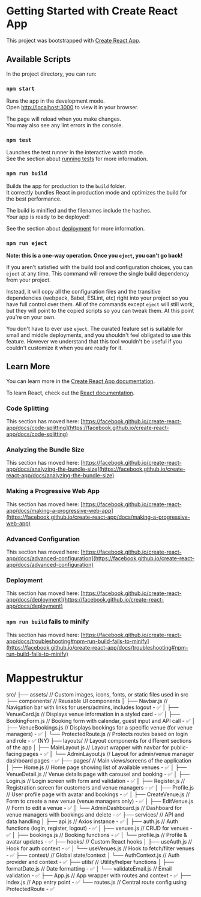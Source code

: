 # Getting Started with Create React App

This project was bootstrapped with [Create React App](https://github.com/facebook/create-react-app).

## Available Scripts

In the project directory, you can run:

### `npm start`

Runs the app in the development mode.\
Open [http://localhost:3000](http://localhost:3000) to view it in your browser.

The page will reload when you make changes.\
You may also see any lint errors in the console.

### `npm test`

Launches the test runner in the interactive watch mode.\
See the section about [running tests](https://facebook.github.io/create-react-app/docs/running-tests) for more information.

### `npm run build`

Builds the app for production to the `build` folder.\
It correctly bundles React in production mode and optimizes the build for the best performance.

The build is minified and the filenames include the hashes.\
Your app is ready to be deployed!

See the section about [deployment](https://facebook.github.io/create-react-app/docs/deployment) for more information.

### `npm run eject`

**Note: this is a one-way operation. Once you `eject`, you can't go back!**

If you aren't satisfied with the build tool and configuration choices, you can `eject` at any time. This command will remove the single build dependency from your project.

Instead, it will copy all the configuration files and the transitive dependencies (webpack, Babel, ESLint, etc) right into your project so you have full control over them. All of the commands except `eject` will still work, but they will point to the copied scripts so you can tweak them. At this point you're on your own.

You don't have to ever use `eject`. The curated feature set is suitable for small and middle deployments, and you shouldn't feel obligated to use this feature. However we understand that this tool wouldn't be useful if you couldn't customize it when you are ready for it.

## Learn More

You can learn more in the [Create React App documentation](https://facebook.github.io/create-react-app/docs/getting-started).

To learn React, check out the [React documentation](https://reactjs.org/).

### Code Splitting

This section has moved here: [https://facebook.github.io/create-react-app/docs/code-splitting](https://facebook.github.io/create-react-app/docs/code-splitting)

### Analyzing the Bundle Size

This section has moved here: [https://facebook.github.io/create-react-app/docs/analyzing-the-bundle-size](https://facebook.github.io/create-react-app/docs/analyzing-the-bundle-size)

### Making a Progressive Web App

This section has moved here: [https://facebook.github.io/create-react-app/docs/making-a-progressive-web-app](https://facebook.github.io/create-react-app/docs/making-a-progressive-web-app)

### Advanced Configuration

This section has moved here: [https://facebook.github.io/create-react-app/docs/advanced-configuration](https://facebook.github.io/create-react-app/docs/advanced-configuration)

### Deployment

This section has moved here: [https://facebook.github.io/create-react-app/docs/deployment](https://facebook.github.io/create-react-app/docs/deployment)

### `npm run build` fails to minify

This section has moved here: [https://facebook.github.io/create-react-app/docs/troubleshooting#npm-run-build-fails-to-minify](https://facebook.github.io/create-react-app/docs/troubleshooting#npm-run-build-fails-to-minify)



# Mappestruktur
src/
├── assets/               // Custom images, icons, fonts, or static files used in src
├── components/           // Reusable UI components
│   ├── Navbar.js         // Navigation bar with links for users/admins, includes logout - ✅
│   ├── VenueCard.js      // Displays venue information in a styled card - ✅
│   ├── BookingForm.js    // Booking form with calendar, guest input and API call - ✅
│   ├── VenueBookings.js  // Displays bookings for a specific venue (for venue managers) - ✅
│   └── ProtectedRoute.js // Protects routes based on login and role - ✅ (NY)
├── layouts/              // Layout components for different sections of the app
│   ├── MainLayout.js     // Layout wrapper with navbar for public-facing pages - ✅
│   └── AdminLayout.js    // Layout for admin/venue manager dashboard pages - ✅
├── pages/                // Main views/screens of the application
│   ├── Home.js           // Home page showing list of available venues - ✅
│   ├── VenueDetail.js    // Venue details page with carousel and booking - ✅
│   ├── Login.js          // Login screen with form and validation - ✅
│   ├── Register.js       // Registration screen for customers and venue managers - ✅
│   ├── Profile.js        // User profile page with avatar and bookings - ✅
│   ├── CreateVenue.js    // Form to create a new venue (venue managers only) - ✅
│   ├── EditVenue.js      // Form to edit a venue - ✅
│   └── AdminDashboard.js // Dashboard for venue managers with bookings and delete - ✅
├── services/             // API and data handling
│   ├── api.js            // Axios instance - ✅
│   ├── auth.js           // Auth functions (login, register, logout) - ✅
│   ├── venues.js         // CRUD for venues - ✅
│   ├── bookings.js       // Booking functions - ✅
│   └── profile.js        // Profile & avatar updates - ✅
├── hooks/                // Custom React hooks
│   ├── useAuth.js        // Hook for auth context - ✅
│   └── useVenues.js      // Hook to fetch/filter venues - ✅
├── context/              // Global state/context
│   └── AuthContext.js    // Auth provider and context - ✅
├── utils/                // Utility/helper functions
│   ├── formatDate.js     // Date formatting - ✅
│   └── validateEmail.js  // Email validation - ✅
├── App.js                // App wrapper with routes and context - ✅
├── index.js              // App entry point - ✅
└── routes.js             // Central route config using ProtectedRoute - ✅